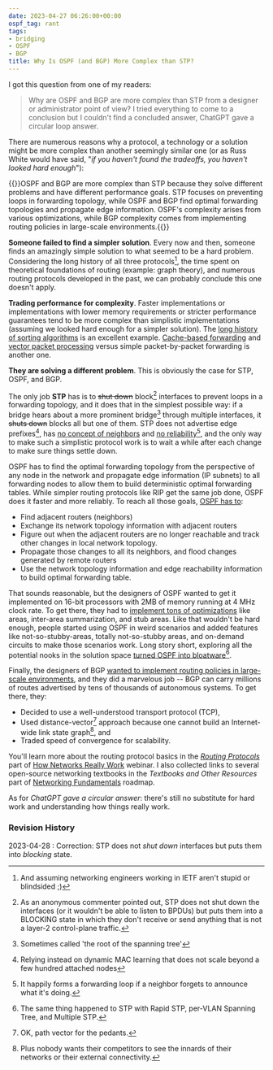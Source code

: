 ```yaml
---
date: 2023-04-27 06:26:00+00:00
ospf_tag: rant
tags:
- bridging
- OSPF
- BGP
title: Why Is OSPF (and BGP) More Complex than STP?
---
```

I got this question from one of my readers:

> Why are OSPF and BGP are more complex than STP from a designer or administrator point of view? I tried everything to come to a conclusion but I couldn't find a concluded answer, ChatGPT gave a circular loop answer.

There are numerous reasons why a protocol, a technology or a solution might be more complex than another seemingly similar one (or as Russ White would have said, "_if you haven't found the tradeoffs, you haven't looked hard enough_"):
<!--more-->
{{<tldr model="ChatGPT GPT-4">}}OSPF and BGP are more complex than STP because they solve different problems and have different performance goals. STP focuses on preventing loops in forwarding topology, while OSPF and BGP find optimal forwarding topologies and propagate edge information. OSPF's complexity arises from various optimizations, while BGP complexity comes from implementing routing policies in large-scale environments.{{</tldr>}} 

**Someone failed to find a simpler solution**. Every now and then, someone finds an amazingly simple solution to what seemed to be a hard problem. Considering the long history of all three protocols[^NS], the time spent on theoretical foundations of routing (example: graph theory), and numerous routing protocols developed in the past, we can probably conclude this one doesn't apply.

[^NS]: And assuming networking engineers working in IETF aren't stupid or blindsided ;)

**Trading performance for complexity**. Faster implementations or implementations with lower memory requirements or stricter performance guarantees tend to be more complex than simplistic implementations (assuming we looked hard enough for a simpler solution). The [long history of sorting algorithms](https://en.wikipedia.org/wiki/Sorting_algorithm#Comparison_of_algorithms) is an excellent example. [Cache-based forwarding](https://blog.ipspace.net/2022/02/cache-based-forwarding.html) and [vector packet processing](https://en.wikipedia.org/wiki/Vector_Packet_Processing) versus simple packet-by-packet forwarding is another one. 

**They are solving a different problem**. This is obviously the case for STP, OSPF, and BGP.

The only job **STP** has is to ~~shut down~~ block[^BIF] interfaces to prevent loops in a forwarding topology, and it does that in the simplest possible way: if a bridge hears about a more prominent bridge[^RST] through multiple interfaces, it ~~shuts down~~ blocks all but one of them. STP does not advertise edge prefixes[^DML], has [no concept of neighbors](https://blog.ipspace.net/2014/07/is-stp-really-evil.html) and [no reliability](https://blog.ipspace.net/2016/03/spanning-tree-protocol-stp-and-bridging.html)[^FL], and the only way to make such a simplistic protocol work is to wait a while after each change to make sure things settle down.

[^BIF]: As an anonymous commenter pointed out, STP does not shut down the interfaces (or it wouldn't be able to listen to BPDUs) but puts them into a BLOCKING state in which they don't receive or send anything that is not a layer-2 control-plane traffic.

[^RST]: Sometimes called 'the root of the spanning tree'

[^DML]: Relying instead on dynamic MAC learning that does not scale beyond a few hundred attached nodes

[^FL]: It happily forms a forwarding loop if a neighbor forgets to announce what it's doing.

OSPF has to find the optimal forwarding topology from the perspective of any node in the network and propagate edge information (IP subnets) to all forwarding nodes to allow them to build deterministic optimal forwarding tables. While simpler routing protocols like RIP get the same job done, OSPF does it faster and more reliably. To reach all those goals, [OSPF has to](https://blog.ipspace.net/2017/10/routing-protocols-perfect-example-of.html):

* Find adjacent routers (neighbors)
* Exchange its network topology information with adjacent routers
* Figure out when the adjacent routers are no longer reachable and track other changes in local network topology.
* Propagate those changes to all its neighbors, and flood changes generated by remote routers
* Use the network topology information and edge reachability information to build optimal forwarding table.

That sounds reasonable, but the designers of OSPF wanted to get it implemented on 16-bit processors with 2MB of memory running at 4 MHz clock rate. To get there, they had to [implement tons of optimizations](https://blog.ipspace.net/2016/09/do-we-still-need-ospf-areas-and.html) like areas, inter-area summarization, and stub areas. Like that wouldn't be hard enough, people started using OSPF in weird scenarios and added features like not-so-stubby-areas, totally not-so-stubby areas, and on-demand circuits to make those scenarios work. Long story short, exploring all the potential nooks in the solution space [turned OSPF into bloatware](https://blog.ipspace.net/2018/04/is-ospf-unpredictable-or-just-unexpected.html)[^MSTP].

[^MSTP]: The same thing happened to STP with Rapid STP, per-VLAN Spanning Tree, and Multiple STP.

Finally, the designers of BGP [wanted to implement routing policies in large-scale environments](https://blog.ipspace.net/2022/10/ibgp-full-mesh.html), and they did a marvelous job -- BGP can carry millions of routes advertised by tens of thousands of autonomous systems. To get there, they:

* Decided to use a well-understood transport protocol (TCP),
* Used distance-vector[^PV] approach because one cannot build an Internet-wide link state graph[^HG], and
* Traded speed of convergence for scalability.

You'll learn more about the routing protocol basics in the *[Routing Protocols](https://my.ipspace.net/bin/list?id=Net101#ROUTING)* part of [How Networks Really Work](https://www.ipspace.net/How_Networks_Really_Work) webinar. I also collected links to several open-source networking textbooks in the *Textbooks and Other Resources* part of [Networking Fundamentals](https://my.ipspace.net/bin/list?id=Fundamentals) roadmap.

As for _ChatGPT gave a circular answer_: there's still no substitute for hard work and understanding how things really work.

[^PV]: OK, path vector for the pedants.

[^HG]: Plus nobody wants their competitors to see the innards of their networks or their external connectivity.

### Revision History

2023-04-28
: Correction: STP does not _shut down_ interfaces but puts them into _blocking_ state.